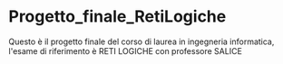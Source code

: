 # Progetto_finale_RetiLogiche
Questo è il progetto finale del corso di laurea in ingegneria informatica, l'esame di riferimento è RETI LOGICHE con professore SALICE 
